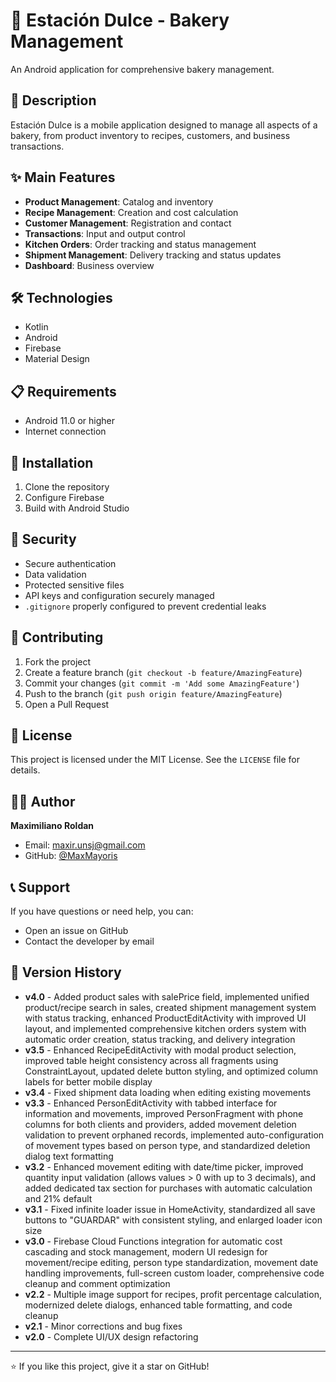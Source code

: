 # 🍰 Estación Dulce - Bakery Management

An Android application for comprehensive bakery management.

## 📱 Description

Estación Dulce is a mobile application designed to manage all aspects of a bakery, from product inventory to recipes, customers, and business transactions.

## ✨ Main Features

- **Product Management**: Catalog and inventory
- **Recipe Management**: Creation and cost calculation
- **Customer Management**: Registration and contact
- **Transactions**: Input and output control
- **Kitchen Orders**: Order tracking and status management
- **Shipment Management**: Delivery tracking and status updates
- **Dashboard**: Business overview

## 🛠️ Technologies

- Kotlin
- Android
- Firebase
- Material Design

## 📋 Requirements

- Android 11.0 or higher
- Internet connection

## 🚀 Installation

1. Clone the repository
2. Configure Firebase
3. Build with Android Studio

## 🔐 Security

- Secure authentication
- Data validation
- Protected sensitive files
- API keys and configuration securely managed
- `.gitignore` properly configured to prevent credential leaks

## 🤝 Contributing

1. Fork the project
2. Create a feature branch (`git checkout -b feature/AmazingFeature`)
3. Commit your changes (`git commit -m 'Add some AmazingFeature'`)
4. Push to the branch (`git push origin feature/AmazingFeature`)
5. Open a Pull Request

## 📝 License

This project is licensed under the MIT License. See the `LICENSE` file for details.

## 👨‍💻 Author

**Maximiliano Roldan**
- Email: maxir.unsj@gmail.com
- GitHub: [@MaxMayoris](https://github.com/MaxMayoris)

## 📞 Support

If you have questions or need help, you can:
- Open an issue on GitHub
- Contact the developer by email

## 🔄 Version History

- **v4.0** - Added product sales with salePrice field, implemented unified product/recipe search in sales, created shipment management system with status tracking, enhanced ProductEditActivity with improved UI layout, and implemented comprehensive kitchen orders system with automatic order creation, status tracking, and delivery integration
- **v3.5** - Enhanced RecipeEditActivity with modal product selection, improved table height consistency across all fragments using ConstraintLayout, updated delete button styling, and optimized column labels for better mobile display
- **v3.4** - Fixed shipment data loading when editing existing movements
- **v3.3** - Enhanced PersonEditActivity with tabbed interface for information and movements, improved PersonFragment with phone columns for both clients and providers, added movement deletion validation to prevent orphaned records, implemented auto-configuration of movement types based on person type, and standardized deletion dialog text formatting
- **v3.2** - Enhanced movement editing with date/time picker, improved quantity input validation (allows values > 0 with up to 3 decimals), and added dedicated tax section for purchases with automatic calculation and 21% default
- **v3.1** - Fixed infinite loader issue in HomeActivity, standardized all save buttons to "GUARDAR" with consistent styling, and enlarged loader icon size
- **v3.0** - Firebase Cloud Functions integration for automatic cost cascading and stock management, modern UI redesign for movement/recipe editing, person type standardization, movement date handling improvements, full-screen custom loader, comprehensive code cleanup and comment optimization
- **v2.2** - Multiple image support for recipes, profit percentage calculation, modernized delete dialogs, enhanced table formatting, and code cleanup
- **v2.1** - Minor corrections and bug fixes
- **v2.0** - Complete UI/UX design refactoring

---

⭐ If you like this project, give it a star on GitHub!

